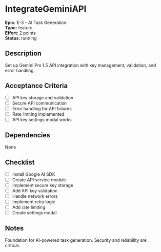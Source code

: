 # IntegrateGeminiAPI

**Epic:** E-3 - AI Task Generation  
**Type:** feature  
**Effort:** 2 points  
**Status:** running  

## Description
Set up Gemini Pro 1.5 API integration with key management, validation, and error handling

## Acceptance Criteria
- [ ] API key storage and validation
- [ ] Secure API communication
- [ ] Error handling for API failures
- [ ] Rate limiting implemented
- [ ] API key settings modal works

## Dependencies
None

## Checklist
- [ ] Install Google AI SDK
- [ ] Create API service module
- [ ] Implement secure key storage
- [ ] Add API key validation
- [ ] Handle network errors
- [ ] Implement retry logic
- [ ] Add rate limiting
- [ ] Create settings modal

## Notes
Foundation for AI-powered task generation. Security and reliability are critical. 
